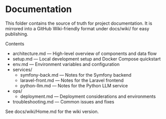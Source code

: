 # Documentation

This folder contains the source of truth for project documentation. It is mirrored into a GitHub Wiki-friendly format under docs/wiki/ for easy publishing.

Contents
- architecture.md — High-level overview of components and data flow
- setup.md — Local development setup and Docker Compose quickstart
- env.md — Environment variables and configuration
- services/
  - symfony-back.md — Notes for the Symfony backend
  - laravel-front.md — Notes for the Laravel frontend
  - python-llm.md — Notes for the Python LLM service
- ops/
  - deployment.md — Deployment considerations and environments
- troubleshooting.md — Common issues and fixes

See docs/wiki/Home.md for the wiki version.
